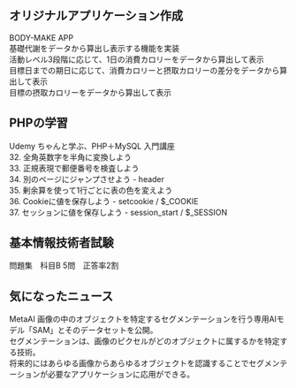 ## オリジナルアプリケーション作成
BODY-MAKE APP    
基礎代謝をデータから算出し表示する機能を実装  
活動レベル3段階に応じて、1日の消費カロリーをデータから算出して表示  
目標日までの期日に応じて、消費カロリーと摂取カロリーの差分をデータから算出して表示  
目標の摂取カロリーをデータから算出して表示  

## PHPの学習
Udemy ちゃんと学ぶ、PHP＋MySQL 入門講座  
32.  全角英数字を半角に変換しよう  
33.  正規表現で郵便番号を検査しよう  
34.  別のページにジャンプさせよう - header  
35.  剰余算を使って1行ごとに表の色を変えよう  
36.  Cookieに値を保存しよう - setcookie / $_COOKIE  
37.  セッションに値を保存しよう - session_start / $_SESSION  

## 基本情報技術者試験
問題集　科目B 5問　正答率2割  

## 気になったニュース  
MetaAI 画像の中のオブジェクトを特定するセグメンテーションを行う専用AIモデル「SAM」とそのデータセットを公開。  
セグメンテーションは、画像のピクセルがどのオブジェクトに属するかを特定する技術。  
将来的にはあらゆる画像からあらゆるオブジェクトを認識することでセグメンテーションが必要なアプリケーションに応用ができる。  

